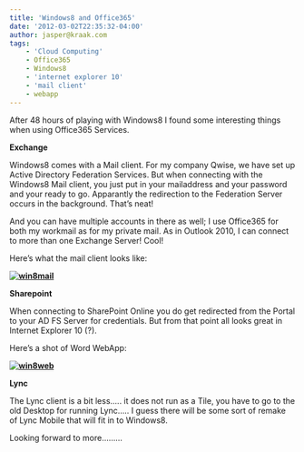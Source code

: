 ```yaml
---
title: 'Windows8 and Office365'
date: '2012-03-02T22:35:32-04:00'
author: jasper@kraak.com
tags:
    - 'Cloud Computing'
    - Office365
    - Windows8
    - 'internet explorer 10'
    - 'mail client'
    - webapp
---
```


After 48 hours of playing with Windows8 I found some interesting things when using Office365 Services.

**Exchange**

Windows8 comes with a Mail client. For my company Qwise, we have set up Active Directory Federation Services. But when connecting with the Windows8 Mail client, you just put in your mailaddress and your password and your ready to go. Apparantly the redirection to the Federation Server occurs in the background. That’s neat!

And you can have multiple accounts in there as well; I use Office365 for both my workmail as for my private mail. As in Outlook 2010, I can connect to more than one Exchange Server! Cool!

Here’s what the mail client looks like:

**[![](http://kraakcom.azurewebsites.net/wp-content/uploads/2012/03/win8mail1.jpg?w=300 "win8mail")](http://kraakcom.azurewebsites.net/wp-content/uploads/2012/03/win8mail1.jpg)**

**Sharepoint**

When connecting to SharePoint Online you do get redirected from the Portal to your AD FS Server for credentials. But from that point all looks great in Internet Explorer 10 (?).

Here’s a shot of Word WebApp:

**[![](http://kraakcom.azurewebsites.net/wp-content/uploads/2012/03/win8web1.jpg?w=300 "win8web")](http://kraakcom.azurewebsites.net/wp-content/uploads/2012/03/win8web1.jpg)**

**Lync**

The Lync client is a bit less….. it does not run as a Tile, you have to go to the old Desktop for running Lync….. I guess there will be some sort of remake of Lync Mobile that will fit in to Windows8.

Looking forward to more………
